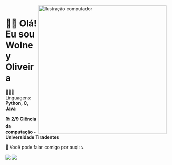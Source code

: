 <img src="https://raw.githubusercontent.com/MicaelliMedeiros/micaellimedeiros/master/image/computer-illustration.png" min-width="400px" max-width="400px" width="400px" align="right" alt="Ilustração computador">

# 👋🏻 Olá! Eu sou Wolney Oliveira

<p align="left">
  👨🏻‍💻 Linguagens: <strong>Python, C, Java</strong>
</p>

<p align="left">
 📚 <strong>2/9 Ciência da computação - Universidade Tiradentes</strong>
</p>

<p align="left">
  📨 Você pode falar comigo por auqi: ⤵️
</p>

<p align="left">
  <a href="https://www.linkedin.com/in/wolney-oliveira" alt="Linkedin">
  <img src="https://img.shields.io/badge/-Linkedin-0e76a8?style=flat-square&logo=Linkedin&logoColor=white&link=www.linkedin.com/in/wolney-oliveira" /></a>

  <a href="https://www.instagram.com/wolney_fo" alt="Instagram">
  <img src="https://img.shields.io/badge/-Instagram-DF0174?style=flat-square&labelColor=DF0174&logo=instagram&logoColor=white&link=https://www.instagram.com/wolney_fo/"/></a>
</p>  
